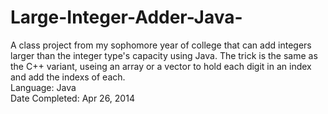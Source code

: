 # Large-Integer-Adder-Java-
A class project from my sophomore year of college that can add integers larger than the integer type's capacity using Java.
The trick is the same as the C++ variant, useing an array or a vector to hold each digit in an index and add the indexs of each. <br/>
Language: Java <br/>
Date Completed: Apr 26, 2014 <br/>
